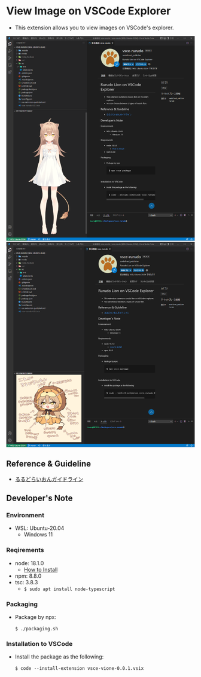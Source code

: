 # View Image on VSCode Explorer
- This extension allows you to view images on VSCode's explorer.

![](media/vsce-vione_001.png)
![](media/vsce-vione_002.png)

## Reference & Guideline
- [るるどらいおんガイドライン](https://www.fanbox.cc/@rurudot/posts/3802639)

## Developer's Note

### Environment
- WSL: Ubuntu-20.04
  - Windows 11

### Reqirements
- node: 18.1.0
  - [How to Install](https://docs.microsoft.com/ja-jp/windows/dev-environment/javascript/nodejs-on-wsl)
- npm: 8.8.0
- tsc: 3.8.3
  - `$ sudo apt install node-typescript`

### Packaging
- Package by npx:
  ```
  $ ./packaging.sh
  ```

### Installation to VSCode
- Install the package as the following:
  ```
  $ code --install-extension vsce-vione-0.0.1.vsix
  ```
